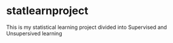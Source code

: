 # statlearnproject
This is my statistical learning project divided into Supervised and Unsupersived learning
